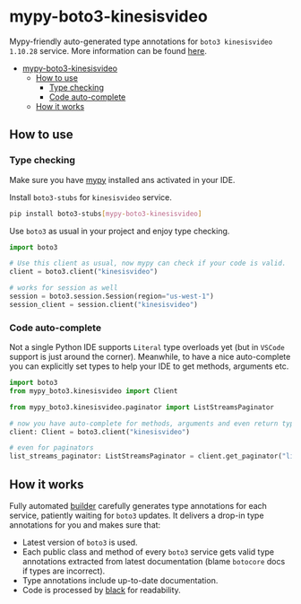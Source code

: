 # mypy-boto3-kinesisvideo

Mypy-friendly auto-generated type annotations for `boto3 kinesisvideo 1.10.28` service.
More information can be found [here](https://github.com/vemel/mypy_boto3).

- [mypy-boto3-kinesisvideo](#mypy-boto3-kinesisvideo)
  - [How to use](#how-to-use)
    - [Type checking](#type-checking)
    - [Code auto-complete](#code-auto-complete)
  - [How it works](#how-it-works)

## How to use

### Type checking

Make sure you have [mypy](https://github.com/python/mypy) installed ans activated in your IDE.

Install `boto3-stubs` for `kinesisvideo` service.

```bash
pip install boto3-stubs[mypy-boto3-kinesisvideo]
```

Use `boto3` as usual in your project and enjoy type checking.

```python
import boto3

# Use this client as usual, now mypy can check if your code is valid.
client = boto3.client("kinesisvideo")

# works for session as well
session = boto3.session.Session(region="us-west-1")
session_client = session.client("kinesisvideo")

```

### Code auto-complete

Not a single Python IDE supports `Literal` type overloads yet (but in `VSCode` support is just around the corner).
Meanwhile, to have a nice auto-complete you can explicitly set types to help your IDE to get methods, arguments etc.

```python
import boto3
from mypy_boto3.kinesisvideo import Client

from mypy_boto3.kinesisvideo.paginator import ListStreamsPaginator

# now you have auto-complete for methods, arguments and even return types
client: Client = boto3.client("kinesisvideo")

# even for paginators
list_streams_paginator: ListStreamsPaginator = client.get_paginator("list_streams")
```

## How it works

Fully automated [builder](https://github.com/vemel/mypy_boto3) carefully generates
type annotations for each service, patiently waiting for `boto3` updates. It delivers
a drop-in type annotations for you and makes sure that:

- Latest version of `boto3` is used.
- Each public class and method of every `boto3` service gets valid type annotations
  extracted from latest documentation (blame `botocore` docs if types are incorrect).
- Type annotations include up-to-date documentation.
- Code is processed by [black](https://github.com/psf/black) for readability.